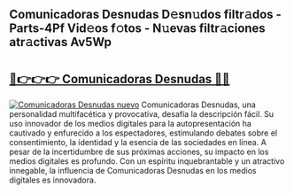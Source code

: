 ## Comunicadoras Desnudas D𝚎sn𝚞dos filtr𝚊dos - Parts-4Pf Vid𝚎os f𝚘tos - N𝚞evas filtr𝚊ciones atr𝚊ctivas Av5Wp

# <h2><a href="http://mbc7wd.tromn.icu/?c=Comunicadoras+Desnudas">🔗👉👉👉 Comunicadoras Desnudas 🔗🔗</a></h2>

[![Comunicadoras Desnudas nuevo](https://i.imgur.com/pEAQMta.gif)](http://mbc7wd.tromn.icu/?c=Comunicadoras+Desnudas)
Comunicadoras Desnudas, una personalidad multifacética y provocativa, desafía la descripción fácil. Su uso innovador de los medios digitales para la autopresentación ha cautivado y enfurecido a los espectadores, estimulando debates sobre el consentimiento, la identidad y la esencia de las sociedades en línea. A pesar de la incertidumbre de sus próximas acciones, su impacto en los medios digitales es profundo. Con un espíritu inquebrantable y un atractivo innegable, la influencia de Comunicadoras Desnudas en los medios digitales es innovadora.
